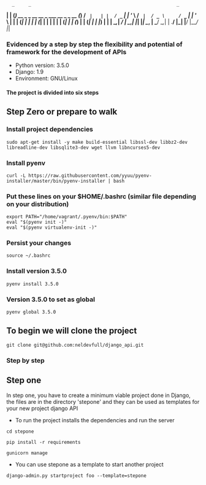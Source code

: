       _     _                                                     _
   __| |   (_)   __ _   _ __     __ _    ___       __ _   _ __   (_)
  / _` |   | |  / _` | | '_ \   / _` |  / _ \     / _` | | '_ \  | |
 | (_| |   | | | (_| | | | | | | (_| | | (_) |   | (_| | | |_) | | |
  \__,_|  _/ |  \__,_| |_| |_|  \__, |  \___/     \__,_| | .__/  |_|
         |__/                   |___/                    |_|

### Evidenced by a step by step the flexibility and potential of framework for the development of APIs

* Python version: 3.5.0
* Django: 1.9
* Environment: GNU/Linux

#### The project is divided into six steps

## Step Zero or prepare to walk

### Install project dependencies
```shell
sudo apt-get install -y make build-essential libssl-dev libbz2-dev libreadline-dev libsqlite3-dev wget llvm libncurses5-dev
```

### Install pyenv
```shell
curl -L https://raw.githubusercontent.com/yyuu/pyenv-installer/master/bin/pyenv-installer | bash
```

### Put these lines on your $HOME/.bashrc (similar file depending on your distribution)
```shell
export PATH="/home/vagrant/.pyenv/bin:$PATH"
eval "$(pyenv init -)"
eval "$(pyenv virtualenv-init -)"
```

### Persist your changes
```shell
source ~/.bashrc
```
### Install version 3.5.0
```shell
pyenv install 3.5.0
```
### Version 3.5.0 to set as global
```shell
pyenv global 3.5.0
```

## To begin we will clone the project
```shell
git clone git@github.com:neldevfull/django_api.git
```

### Step by step

## Step one
In step one, you have to create a minimum viable project done in Django, the files are in the directory 'stepone' and they can be used as templates for your new project django API

* To run the project installs the dependencies and run the server

```shell
cd stepone
```
```shell
pip install -r requirements
```
```shell
gunicorn manage
```

* You can use stepone as a template to start another project

```shell
django-admin.py startproject foo --template=stepone
```